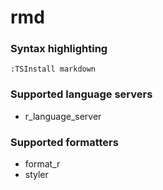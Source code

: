 # rmd

### Syntax highlighting

```vim
:TSInstall markdown
```

### Supported language servers

- r_language_server

### Supported formatters

- format_r
- styler
